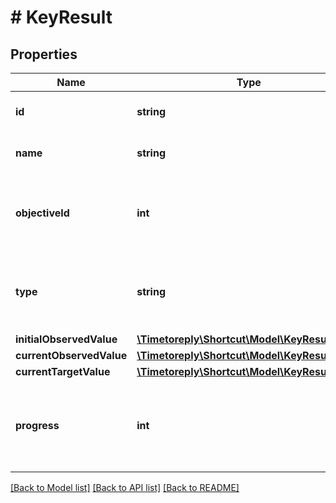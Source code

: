# # KeyResult

## Properties

Name | Type | Description | Notes
------------ | ------------- | ------------- | -------------
**id** | **string** | The ID of the Key Result. |
**name** | **string** | The name of the Key Result. |
**objectiveId** | **int** | The Objective to which this Key Result belongs. |
**type** | **string** | The type of the Key Result (numeric, percent, or boolean). |
**initialObservedValue** | [**\Timetoreply\Shortcut\Model\KeyResultValue**](KeyResultValue.md) |  |
**currentObservedValue** | [**\Timetoreply\Shortcut\Model\KeyResultValue**](KeyResultValue.md) |  |
**currentTargetValue** | [**\Timetoreply\Shortcut\Model\KeyResultValue**](KeyResultValue.md) |  |
**progress** | **int** | The integer percentage of progress toward completion of the Key Result. |

[[Back to Model list]](../../README.md#models) [[Back to API list]](../../README.md#endpoints) [[Back to README]](../../README.md)
